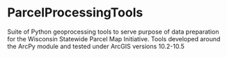 # ParcelProcessingTools
Suite of Python geoprocessing tools to serve purpose of data preparation for the Wisconsin Statewide Parcel Map Initiative. Tools developed around the ArcPy module and tested under ArcGIS versions 10.2-10.5
